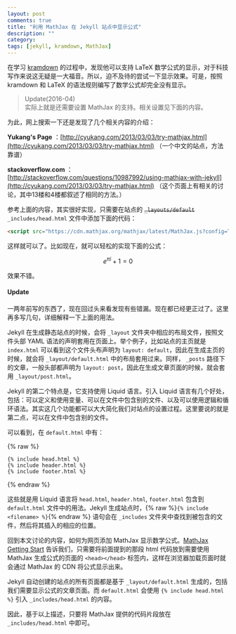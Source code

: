 ```yaml
---
layout: post
comments: true
title: "利用 MathJax 在 Jekyll 站点中显示公式"
description: ""
category:
tags: [jekyll, kramdown, MathJax]
---
```


在学习 [kramdown](http://kramdown.gettalong.org/index.html) 的过程中，发现他可以支持 LaTeX 数学公式的显示，对于科技写作来说这无疑是一大福音。所以，迫不及待的尝试一下显示效果。可是，按照 kramdown 和 LaTeX 的语法规则编写了数学公式却完全没有显示。

> Update(2016-04)  
> 实际上就是还需要设置 MathJax 的支持。相关设置见下面的内容。

为此，网上搜索一下还是发现了几个相关内容的介绍：

**Yukang's Page** ：[http://cyukang.com/2013/03/03/try-mathjax.html](http://cyukang.com/2013/03/03/try-mathjax.html) （一个中文的站点，方法靠谱）

**stackoverflow.com** ：[http://stackoverflow.com/questions/10987992/using-mathjax-with-jekyll](http://cyukang.com/2013/03/03/try-mathjax.html)  （这个页面上有相关的讨论，其中13楼和4楼都叙述了相同的方法。）

参考上面的内容，其实很好实现，只需要在站点的 ~~`_layouts/default`~~ `_includes/head.html` 文件中添加下面的代码：

```html
<script src="https://cdn.mathjax.org/mathjax/latest/MathJax.js?config=TeX-AMS-MML_HTMLorMML" type="text/javascript"></script>
```

这样就可以了。比如现在，就可以轻松的实现下面的公式：

$$ e^{\pi i} + 1 = 0 $$

效果不错。

#### Update
一两年前写的东西了，现在回过头来看发现有些错漏。现在都已经更正过了。这里再多写几句，详细解释一下上面的用法。

Jekyll 在生成静态站点的时候，会将 `_layout` 文件夹中相应的布局文件，按照文件头部 YAML 语法的声明套用在页面上。举个例子，比如站点的主页就是 `index.html` 可以看到这个文件头布声明为 `layout: default`，因此在生成主页的时候，就会将 `_layout/default.html` 中的布局套用过来。同样， `_posts` 路径下的文章，一般头部都声明为 `layout: post`，因此在生成文章页面的时候，就会套用 `_layout/post.html`。

Jekyll 的第二个特点是，它支持使用 Liquid 语言。引入 Liquid 语言有几个好处，包括：可以定义和使用变量、可以在文件中包含别的文件、以及可以使用逻辑和循环语法。其实这几个功能都可以大大简化我们对站点的设置过程。这里要说的就是第二点，可以在文件中包含别的文件。

可以看到，在 `default.html` 中有：

{% raw %}
```Liquid
{% include head.html %}
{% include header.html %}
{% include footer.html %}
```
{% endraw %}

这些就是用 Liquid 语言将 `head.html`, `header.html`, `footer.html` 包含到 `default.html` 文件中的用法。Jekyll 生成站点时，{% raw %}`{% include <filename> %}`{% endraw %} 语句会在 `_includes` 文件夹中查找到被包含的文件，然后将其插入的相应的位置。

回到本文讨论的内容，如何为网页添加 MathJax 显示数学公式。[MathJax Getting Start](http://docs.mathjax.org/en/latest/start.html) 告诉我们，只需要将前面提到的那段 html 代码放到需要使用 MathJax 生成公式的页面的 `<head></head>` 标签内，这样在浏览器加载页面时就会通过 MathJax 的 CDN 将公式显示出来。

Jekyll 自动创建的站点的所有页面都是基于 `_layout/default.html` 生成的，包括我们需要显示公式的文章页面。而 `default.html` 会使用 `{% include head.html %}` 引入 `_includes/head.html` 的内容。

因此，基于以上描述，只要将 MathJax 提供的代码片段放在 `_includes/head.html` 中即可。
